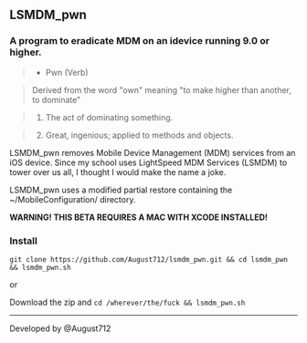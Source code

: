 ## LSMDM_pwn

### A program to eradicate MDM on an idevice running 9.0 or higher.

> - Pwn (Verb)

> Derived from the word "own" meaning "to make higher than another, to dominate"

> 1. The act of dominating something.

> 2. Great, ingenious; applied to methods and objects.

LSMDM_pwn removes Mobile Device Management (MDM) services from an iOS device. Since my school uses LightSpeed MDM Services (LSMDM) to tower over us all, I thought I would make the name a joke.

LSMDM_pwn uses a modified partial restore containing the ~/MobileConfiguration/ directory.

**WARNING! THIS BETA REQUIRES A MAC WITH XCODE INSTALLED!**

### Install

`git clone https://github.com/August712/lsmdm_pwn.git && cd lsmdm_pwn && lsmdm_pwn.sh`

or

Download the zip and `cd /wherever/the/fuck && lsmdm_pwn.sh`

-----

Developed by @August712
